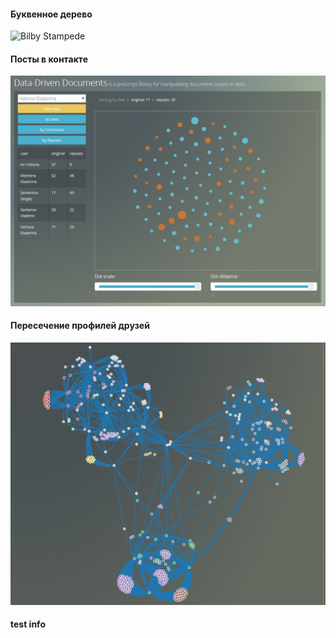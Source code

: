 #### Буквенное дерево

![Bilby Stampede](http://cdn.joxi.ru/uploads/prod/2014/02/09/244/2a1/3856663a46e663821c858b2ed34598bb9a3c8719.jpg)

#### Посты в контакте

![Bilby Stampede](screenshots/svg.vk.post.jpg)

#### Пересечение профилей друзей

![Bilby Stampede](screenshots/svg.vk.friends.jpg)

#### test info
